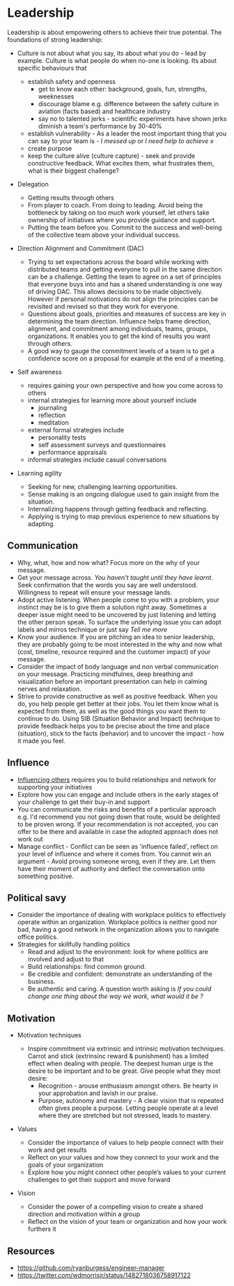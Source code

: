 # Leadership

Leadership is about empowering others to achieve their true potential. The foundations of strong leadership:

- Culture is not about what you say, its about what you do - lead by example. Culture is what people do when no-one is looking. Its about specific behaviours that 
  - establish safety and openness
    - get to know each other: background, goals, fun, strengths, weeknesses
    - discourage blame e.g. difference between the safety culture in aviation (facts based) and healthcare industry
    - say no to talented jerks - scientific experiments have shown jerks diminish a team's performance by 30-40%
  - establish vulnerability - As a leader the most important thing that you can say to your team is - *I messed up* or *I need help to achieve x*
  - create purpose
  - keep the culture alive (culture capture) - seek and provide constructive feedback. What excites them, what frustrates them, what is their biggest challenge?

- Delegation
  - Getting results through others
  - From player to coach. From doing to leading. Avoid being the bottleneck by taking on too much work yourself, let others take ownership of initiatives where you provide guidance and support.
  - Putting the team before you. Commit to the success and well-being of the collective team above your individual success.

- Direction Alignment and Commitment (DAC)
  - Trying to set expectations across the board while working with distributed teams and getting everyone to pull in the same direction can be a challenge. Getting the team to agree on a set of principles that everyone buys into and has a shared understanding is one way of driving DAC. This allows decisions to be made objectively. However if personal motivations do not align the principles can be revisited and revised so that they work for everyone.
  - Questions about goals, priorities and measures of success are key in determining the team direction. Influence helps frame direction, alignment, and commitment among individuals, teams, groups, organizations. It enables you to get the kind of results you want through others.
  - A good way to gauge the commitment levels of a team is to get a confidence score on a proposal for example at the end of a meeting.

- Self awareness
  - requires gaining your own perspective and how you come across to others  
  - internal strategies for learning more about yourself include
    - journaling
    - reflection
    - meditation
  - external formal strategies include
    - personality tests
    - self assessment surveys and questionnaires
    - performance appraisals
  - informal strategies include casual conversations
  
- Learning agility
  - Seeking for new, challenging learning opportunities.
  - Sense making is an ongoing dialogue used to gain insight from the situation.
  - Internalizing happens through getting feedback and reflecting.
  - Applying is trying to map previous experience to new situations by adapting.

## Communication

- Why, what, how and now what? Focus more on the why of your message.
- Get your message across. *You haven't taught until they have learnt*. Seek confirmation that the words you say are well understood. Willingness to repeat will ensure your message lands.
- Adopt active listening. When people come to you with a problem, your instinct may be is to give them a solution right away. Sometimes a deeper issue might need to be uncovered by just listening and letting the other person speak. To surface the underlying issue you can adopt labels and mirros technique or just say *Tell me more*  
- Know your audience. If you are pitching an idea to senior leadership, they are probably going to be most interested in the why and now what (cost, timeline, resource required and the customer impact) of your message.
- Consider the impact of body language and non verbal communication on your message. Practicing mindfulnes, deep breathing and visualization before an important presentation can help in calming nerves and relaxation.
- Strive to provide constructive as well as positive feedback. When you do, you help people get better at their jobs. You let them know what is expected from them, as well as the good things you want them to continue to do. Using SIB (Situation Behavior and Impact) technique to provide feedback helps you to be precise about the time and place (situation), stick to the facts (behavior) and to uncover the impact - how it made you feel.

## Influence

- [Influencing others](./Influence.md) requires you to build relationships and network for supporting your initiatives
- Explore how you can engage and include others in the early stages of your challenge to get their buy-in and support
- You can communicate the risks and benefits of a particular approach e.g. I'd recommend you not going down that route, would be delighted to be proven wrong. If your recommendation is not accepted, you can offer to be there and available in case the adopted approach does not work out
- Manage conflict - Conflict can be seen as 'influence failed', reflect on your level of influence and where it comes from. You cannot win an argument - Avoid proving someone wrong, even if they are. Let them have their moment of authority and deflect the conversation onto something positive.

## Political savy

- Consider the importance of dealing with workplace politics to effectively operate within an organization. Workplace politics is neither good nor bad, having a good network in the organization allows you to navigate office politics.
- Strategies for skillfully handling politics
  - Read and adjust to the environment: look for where politics are involved and adjust to that
  - Build relationships: find common ground.
  - Be credible and confident: demonstrate an understanding of the business.
  - Be authentic and caring. A question worth asking is *If you could change one thing about the way we work, what would it be ?*

## Motivation

- Motivation techniques
  - Inspire commitment via extrinsic and intrinsic motivation techniques. Carrot and stick (extrinsinc reward & punishment) has a limited effect when dealing with people. The deepest human urge is the desire to be important and to be great. Give people what they most desire:
    - Recognition - arouse enthusiasm amongst others. Be hearty in your approbation and lavish in our praise.
    - Purpose, autonomy and mastery - A clear vision that is repeated often gives people a purpose. Letting people operate at a level where they are stretched but not stressed, leads to mastery. 

- Values
  - Consider the importance of values to help people connect with their work and get results
  - Reflect on your values and how they connect to your work and the goals of your organization
  - Explore how you might connect other people’s values to your current challenges to get their support and move forward
- Vision
  - Consider the power of a compelling vision to create a shared direction and motivation within a group
  - Reflect on the vision of your team or organization and how your work furthers it

## Resources

* https://github.com/ryanburgess/engineer-manager
* https://twitter.com/wdmorrisjr/status/1482718036758917122
